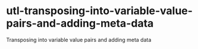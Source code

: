 # utl-transposing-into-variable-value-pairs-and-adding-meta-data
Transposing into variable value pairs and adding meta data
